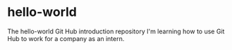 # hello-world
The hello-world Git Hub introduction repository
I'm learning how to use Git Hub to work for a company as an intern.
